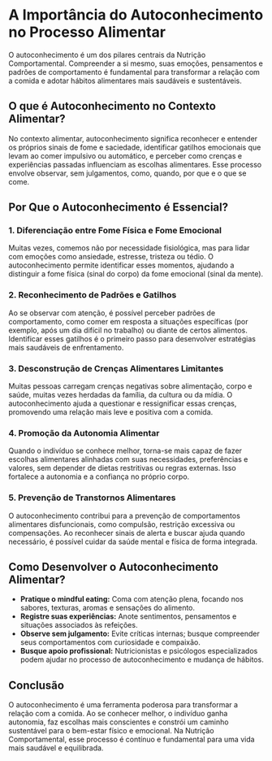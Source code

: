 
# A Importância do Autoconhecimento no Processo Alimentar

O autoconhecimento é um dos pilares centrais da Nutrição Comportamental. Compreender a si mesmo, suas emoções, pensamentos e padrões de comportamento é fundamental para transformar a relação com a comida e adotar hábitos alimentares mais saudáveis e sustentáveis.

## O que é Autoconhecimento no Contexto Alimentar?

No contexto alimentar, autoconhecimento significa reconhecer e entender os próprios sinais de fome e saciedade, identificar gatilhos emocionais que levam ao comer impulsivo ou automático, e perceber como crenças e experiências passadas influenciam as escolhas alimentares. Esse processo envolve observar, sem julgamentos, como, quando, por que e o que se come.

## Por Que o Autoconhecimento é Essencial?

### 1. **Diferenciação entre Fome Física e Fome Emocional**

Muitas vezes, comemos não por necessidade fisiológica, mas para lidar com emoções como ansiedade, estresse, tristeza ou tédio. O autoconhecimento permite identificar esses momentos, ajudando a distinguir a fome física (sinal do corpo) da fome emocional (sinal da mente).

### 2. **Reconhecimento de Padrões e Gatilhos**

Ao se observar com atenção, é possível perceber padrões de comportamento, como comer em resposta a situações específicas (por exemplo, após um dia difícil no trabalho) ou diante de certos alimentos. Identificar esses gatilhos é o primeiro passo para desenvolver estratégias mais saudáveis de enfrentamento.

### 3. **Desconstrução de Crenças Alimentares Limitantes**

Muitas pessoas carregam crenças negativas sobre alimentação, corpo e saúde, muitas vezes herdadas da família, da cultura ou da mídia. O autoconhecimento ajuda a questionar e ressignificar essas crenças, promovendo uma relação mais leve e positiva com a comida.

### 4. **Promoção da Autonomia Alimentar**

Quando o indivíduo se conhece melhor, torna-se mais capaz de fazer escolhas alimentares alinhadas com suas necessidades, preferências e valores, sem depender de dietas restritivas ou regras externas. Isso fortalece a autonomia e a confiança no próprio corpo.

### 5. **Prevenção de Transtornos Alimentares**

O autoconhecimento contribui para a prevenção de comportamentos alimentares disfuncionais, como compulsão, restrição excessiva ou compensações. Ao reconhecer sinais de alerta e buscar ajuda quando necessário, é possível cuidar da saúde mental e física de forma integrada.

## Como Desenvolver o Autoconhecimento Alimentar?

- **Pratique o mindful eating:** Coma com atenção plena, focando nos sabores, texturas, aromas e sensações do alimento.
- **Registre suas experiências:** Anote sentimentos, pensamentos e situações associados às refeições.
- **Observe sem julgamento:** Evite críticas internas; busque compreender seus comportamentos com curiosidade e compaixão.
- **Busque apoio profissional:** Nutricionistas e psicólogos especializados podem ajudar no processo de autoconhecimento e mudança de hábitos.

## Conclusão

O autoconhecimento é uma ferramenta poderosa para transformar a relação com a comida. Ao se conhecer melhor, o indivíduo ganha autonomia, faz escolhas mais conscientes e constrói um caminho sustentável para o bem-estar físico e emocional. Na Nutrição Comportamental, esse processo é contínuo e fundamental para uma vida mais saudável e equilibrada.
```
